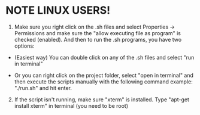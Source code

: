 # NOTE LINUX USERS!

1. Make sure you right click on the .sh files and select Properties -> Permissions and make sure the "allow executing file as program" is checked (enabled). And then to run the .sh programs, you have two options:

- (Easiest way) You can double click on any of the .sh files and select "run in terminal"

- Or you can right click on the project folder, select "open in terminal" and then execute the scripts manually with the following command example: "./run.sh" and hit enter.

2. If the script isn't running, make sure "xterm" is installed. Type "apt-get install xterm" in terminal (you need to be root)
